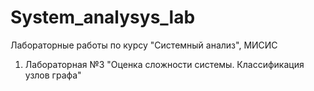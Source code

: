 # System_analysys_lab

Лабораторные работы по курсу "Системный анализ", МИСИС

1. Лабораторная №3 "Оценка сложности системы. Классификация узлов графа"
